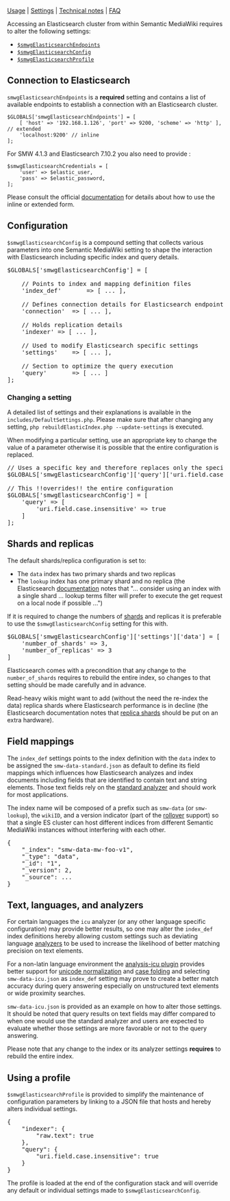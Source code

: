 [Usage][section:usage] | [Settings][section:config] | [Technical notes][section:technical] | [FAQ][section:faq]

Accessing an Elasticsearch cluster from within Semantic MediaWiki requires to alter the following settings:

- [`$smwgElasticsearchEndpoints`](https://www.semantic-mediawiki.org/wiki/Help:$smwgElasticsearchEndpoints)
- [`$smwgElasticsearchConfig`](https://www.semantic-mediawiki.org/wiki/Help:$smwgElasticsearchConfig)
- [`$smwgElasticsearchProfile`](https://www.semantic-mediawiki.org/wiki/Help:$smwgElasticsearchProfile)

## Connection to Elasticsearch

`smwgElasticsearchEndpoints` is a __required__ setting and contains a list of available endpoints to establish a connection with an Elasticsearch cluster.

```
$GLOBALS['smwgElasticsearchEndpoints'] = [
	[ 'host' => '192.168.1.126', 'port' => 9200, 'scheme' => 'http' ], // extended
	'localhost:9200' // inline
];
```

For SMW 4.1.3 and Elasticsearch 7.10.2 you also need to provide :
```
$smwgElasticsearchCredentials = [
    'user' => $elastic_user,
    'pass' => $elastic_password,
];
```
Please consult the official [documentation][es:conf:hosts] for details about how to use the inline or extended form.

## Configuration

`$smwgElasticsearchConfig` is a compound setting that collects various parameters into one Semantic MediaWiki setting to shape the interaction with Elasticsearch including specific index and query details.

<pre>
$GLOBALS['smwgElasticsearchConfig'] = [

	// Points to index and mapping definition files
	'index_def'       => [ ... ],

	// Defines connection details for Elasticsearch endpoints
	'connection'  => [ ... ],

	// Holds replication details
	'indexer' => [ ... ],

	// Used to modify Elasticsearch specific settings
	'settings'    => [ ... ],

	// Section to optimize the query execution
	'query'       => [ ... ]
];
</pre>

### Changing a setting

A detailed list of settings and their explanations is available in the `includes/DefaultSettings.php`. Please make sure that after changing any setting, `php rebuildElasticIndex.php --update-settings` is executed.

When modifying a particular setting, use an appropriate key to change the value of a parameter otherwise it is possible that the entire configuration is replaced.

<pre>
// Uses a specific key and therefore replaces only the specific parameter
$GLOBALS['smwgElasticsearchConfig']['query']['uri.field.case.insensitive'] = true;

// This !!overrides!! the entire configuration
$GLOBALS['smwgElasticsearchConfig'] = [
	'query' => [
		'uri.field.case.insensitive' => true
	]
];
</pre>

## Shards and replicas

The default shards/replica configuration is set to:

- The `data` index has two primary shards and two replicas
- The `lookup` index has one primary shard and no replica (the Elasticsearch [documentation][es:query-dsl-terms-lookup] notes that "... consider using an index with a single shard ... lookup terms filter will prefer to execute the get request on a local node if possible ...")

If it is required to change the numbers of [shards][es:shards] and replicas it is preferable to use the `$smwgElasticsearchConfig` setting for this with.

<pre>
$GLOBALS['smwgElasticsearchConfig']['settings']['data'] = [
	'number_of_shards' => 3,
	'number_of_replicas' => 3
]
</pre>

Elasticsearch comes with a precondition that any change to the `number_of_shards` requires to rebuild the entire index, so changes to that setting should be made carefully and in advance.

Read-heavy wikis might want to add (without the need the re-index the data) replica shards where Elasticsearch performance is in decline (the Elasticsearch documentation notes that [replica shards][es:replica-shards] should be put on an extra hardware).

## Field mappings

The `index_def` settings points to the index definition with the `data` index to be assigned the `smw-data-standard.json` as default to define its field mappings which influences how Elasticsearch analyzes and index documents including fields that are identified to contain text and string elements. Those text fields rely on the [standard analyzer][es:standard:analyzer] and should work for most applications.

The index name will be composed of a prefix such as `smw-data` (or `smw-lookup`), the `wikiID`, and a version indicator (part of the [rollover][es:alias-zero] support) so that a single ES cluster can host different indices from different Semantic MediaWiki instances without interfering with each other.

<pre>
{
	"_index": "smw-data-mw-foo-v1",
	"_type": "data",
	"_id": "1",
	"_version": 2,
	"_source": ...
}
</pre>

## Text, languages, and analyzers

For certain languages the `icu` analyzer (or any other language specific configuration) may provide better results, so one may alter the `index_def` index definitions hereby allowing custom settings such as deviating language [analyzers][es:lang:analyzer] to be used to increase the likelihood of better matching precision on text elements.

For a non-latin language environment the [analysis-icu plugin][es:icu:tokenizer] provides better support for [unicode normalization][es:unicode:normalization] and [case folding][es:unicode:case:folding] and selecting `smw-data-icu.json` as `index_def` setting may prove to create a better match accuracy during query answering especially on unstructured text elements or wide proximity searches.

`smw-data-icu.json` is provided as an example on how to alter those settings. It should be noted that query results on text fields may differ compared to when one would use the standard analyzer and users are expected to evaluate whether those settings are more favorable or not to the query answering.

Please note that any change to the index or its analyzer settings __requires__ to rebuild the entire index.

## Using a profile

`$smwgElasticsearchProfile` is provided to simplify the maintenance of configuration parameters by linking to a JSON file that hosts and hereby alters individual settings.

<pre>
{
	"indexer": {
		"raw.text": true
	},
	"query": {
		"uri.field.case.insensitive": true
	}
}
</pre>

The profile is loaded at the end of the configuration stack and will override any default or individual settings made to `$smwgElasticsearchConfig`.

[es:conf]: https://www.elastic.co/guide/en/elasticsearch/reference/6.1/system-config.html
[es:conf:hosts]: https://www.elastic.co/guide/en/elasticsearch/client/php-api/6.0/_configuration.html#_extended_host_configuration
[es:php-api]: https://www.elastic.co/guide/en/elasticsearch/client/php-api/6.0/_installation_2.html
[es:joins]: https://github.com/elastic/elasticsearch/issues/6769
[es:subqueries]: https://discuss.elastic.co/t/question-about-subqueries/20767/2
[es:terms-lookup]: https://www.elastic.co/blog/terms-filter-lookup
[es:dsl]: https://www.elastic.co/guide/en/elasticsearch/reference/6.1/query-dsl.html
[es:mapping]: https://www.elastic.co/guide/en/elasticsearch/reference/6.1/mapping.html
[es:multi-fields]: https://www.elastic.co/guide/en/elasticsearch/reference/current/multi-fields.html
[es:map:explosion]: https://www.elastic.co/blog/found-crash-elasticsearch#mapping-explosion
[es:indexing:speed]: https://www.elastic.co/guide/en/elasticsearch/reference/current/tune-for-indexing-speed.html
[es:create:index]: https://www.elastic.co/guide/en/elasticsearch/reference/current/indices-create-index.html
[es:dynamic:templates]: https://www.elastic.co/guide/en/elasticsearch/reference/6.1/dynamic-templates.html
[es:version:matrix]: https://www.elastic.co/guide/en/elasticsearch/client/php-api/6.0/_installation_2.html#_version_matrix
[es:hardware]: https://www.elastic.co/guide/en/elasticsearch/guide/2.x/hardware.html#_memory
[es:standard:analyzer]: https://www.elastic.co/guide/en/elasticsearch/reference/current/analysis-standard-analyzer.html
[es:lang:analyzer]: https://www.elastic.co/guide/en/elasticsearch/reference/current/analysis-lang-analyzer.html
[es:icu:tokenizer]: https://www.elastic.co/guide/en/elasticsearch/plugins/6.1/analysis-icu-tokenizer.html
[es:unicode:normalization]: https://www.elastic.co/guide/en/elasticsearch/guide/current/unicode-normalization.html
[es:unicode:case:folding]: https://www.elastic.co/guide/en/elasticsearch/guide/current/case-folding.html
[es:shards]: https://www.elastic.co/guide/en/elasticsearch/reference/current/_basic_concepts.html#getting-started-shards-and-replicas
[es:alias-zero]: https://www.elastic.co/guide/en/elasticsearch/guide/master/index-aliases.html
[es:bulk]: https://www.elastic.co/guide/en/elasticsearch/reference/6.2/docs-bulk.html
[es:structured:search]: https://www.elastic.co/guide/en/elasticsearch/guide/current/structured-search.html
[es:filter:context]: https://www.elastic.co/guide/en/elasticsearch/reference/6.2/query-filter-context.html
[es:query:context]: https://www.elastic.co/guide/en/elasticsearch/reference/6.2/query-filter-context.html
[es:relevance]: https://www.elastic.co/guide/en/elasticsearch/guide/master/relevance-intro.html
[es:copy-to]: https://www.elastic.co/guide/en/elasticsearch/reference/master/copy-to.html
[oreilly:es-metrics-to-watch]: https://www.oreilly.com/ideas/10-elasticsearch-metrics-to-watch
[stack:segments]: https://stackoverflow.com/questions/15426441/understanding-segments-in-elasticsearch
[es:6]: https://www.elastic.co/blog/minimize-index-storage-size-elasticsearch-6-0
[es:ingest]:https://www.elastic.co/guide/en/elasticsearch/plugins/master/ingest-attachment.html
[es:parent-join]: https://www.elastic.co/guide/en/elasticsearch/reference/current/parent-join.html
[es:replica-shards]:https://www.elastic.co/guide/en/elasticsearch/guide/current/replica-shards.html
[es:highlighting]: https://www.elastic.co/guide/en/elasticsearch/reference/current/search-request-highlighting.html
[es:query-dsl-terms-lookup]: https://www.elastic.co/guide/en/elasticsearch/reference/current/query-dsl-terms-query.html#query-dsl-terms-lookup
[smw:search]: https://www.semantic-mediawiki.org/wiki/Help:SMWSearch
[section:usage]: https://github.com/SemanticMediaWiki/SemanticMediaWiki/blob/master/src/Elastic/docs/usage.md
[section:config]: https://github.com/SemanticMediaWiki/SemanticMediaWiki/blob/master/src/Elastic/docs/config.md
[section:technical]: https://github.com/SemanticMediaWiki/SemanticMediaWiki/blob/master/src/Elastic/docs/technical.md
[section:faq]: https://github.com/SemanticMediaWiki/SemanticMediaWiki/blob/master/src/Elastic/docs/faq.md
[section:replication]: https://github.com/SemanticMediaWiki/SemanticMediaWiki/blob/master/src/Elastic/docs/replication.md
[section:search]: https://github.com/SemanticMediaWiki/SemanticMediaWiki/blob/master/src/Elastic/docs/search.md
